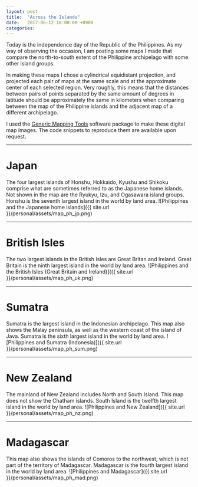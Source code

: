 ```yaml
---
layout: post
title:  "Across the Islands"
date:   2017-06-12 18:00:00 +0900
categories:
---
```


Today is the independence day of the Republic of the Philippines. As my way of observing the occasion, I am posting some maps I made that compare the north-to-south extent of the Philippine archipelago with some other island groups.

In making these maps I chose a cylindrical equidistant projection, and projected each pair of maps at the same scale and at the approximate center of each selected region. Very roughly, this means that the distances between pairs of points separated by the same amount of degrees in latitude should be approximately the same in kilometers when comparing between the map of the Philippine islands and the adjacent map of a different archipelago.

I used the [Generic Mapping Tools](http://kramdown.gettalong.org) software package to make these digital map images. The code snippets to reproduce them are available upon request.

---

# Japan
The four largest islands of Honshu, Hokkaido, Kyushu and Shikoku comprise what are sometimes referred to as the Japanese home islands. Not shown in the map are the Ryukyu, Izu, and Ogasawara island groups. Honshu is the seventh largest island in the world by land area.
![Philippines and the Japanese home islands]({{ site.url }}/personal/assets/map_ph_jp.png)

---

# British Isles
The two largest islands in the British Isles are Great Britan and Ireland. Great Britain is the ninth largest island in the world by land area.
![Philippines and the British Isles (Great Britain and Ireland)]({{ site.url }}/personal/assets/map_ph_uk.png)

---

# Sumatra
Sumatra is the largest island in the Indonesian archipelago. This map also shows the Malay peninsula, as well as the western coast of the island of Java. Sumatra is the sixth largest island in the world by land area.
![Philippines and Sumatra (Indonesia)]({{ site.url }}/personal/assets/map_ph_sum.png)

---

# New Zealand
The mainland of New Zealand includes North and South Island. This map does not show the Chatham islands. South Island is the twelfth largest island in the world by land area.
![Philippines and New Zealand]({{ site.url }}/personal/assets/map_ph_nz.png)

---

# Madagascar
This map also shows the islands of Comoros to the northwest, which is not part of the territory of Madagascar. Madagascar is the fourth largest island in the world by land area.
![Philippines and Madagascar]({{ site.url }}/personal/assets/map_ph_mad.png)

